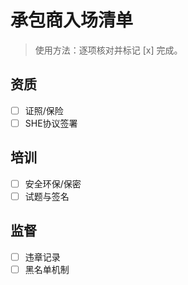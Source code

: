 # 承包商入场清单

> 使用方法：逐项核对并标记 [x] 完成。

## 资质

- [ ] 证照/保险
- [ ] SHE协议签署

## 培训

- [ ] 安全环保/保密
- [ ] 试题与签名

## 监督

- [ ] 违章记录
- [ ] 黑名单机制
